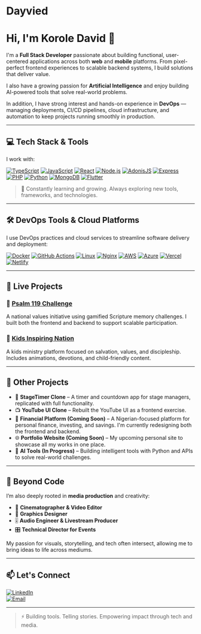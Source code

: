 # Dayvied

# Hi, I'm Korole David 👋

I'm a **Full Stack Developer** passionate about building functional, user-centered applications across both **web** and **mobile** platforms. From pixel-perfect frontend experiences to scalable backend systems, I build solutions that deliver value.

I also have a growing passion for **Artificial Intelligence** and enjoy building AI-powered tools that solve real-world problems.

In addition, I have strong interest and hands-on experience in **DevOps** — managing deployments, CI/CD pipelines, cloud infrastructure, and automation to keep projects running smoothly in production.

---

## 💻 Tech Stack & Tools

I work with:

[![TypeScript](https://img.shields.io/badge/TypeScript-3178C6?style=for-the-badge&logo=typescript&logoColor=white)](https://www.typescriptlang.org/)
[![JavaScript](https://img.shields.io/badge/JavaScript-F7DF1E?style=for-the-badge&logo=javascript&logoColor=black)](https://developer.mozilla.org/en-US/docs/Web/JavaScript)
[![React](https://img.shields.io/badge/React-20232A?style=for-the-badge&logo=react&logoColor=61DAFB)](https://react.dev/)
[![Node.js](https://img.shields.io/badge/Node.js-339933?style=for-the-badge&logo=nodedotjs&logoColor=white)](https://nodejs.org/)
[![AdonisJS](https://img.shields.io/badge/AdonisJS-220052?style=for-the-badge&logo=adonisjs&logoColor=white)](https://adonisjs.com/)
[![Express](https://img.shields.io/badge/Express.js-000000?style=for-the-badge&logo=express&logoColor=white)](https://expressjs.com/)
[![PHP](https://img.shields.io/badge/PHP-777BB4?style=for-the-badge&logo=php&logoColor=white)](https://www.php.net/)
[![Python](https://img.shields.io/badge/Python-3776AB?style=for-the-badge&logo=python&logoColor=white)](https://www.python.org/)
[![MongoDB](https://img.shields.io/badge/MongoDB-4EA94B?style=for-the-badge&logo=mongodb&logoColor=white)](https://www.mongodb.com/)
[![Flutter](https://img.shields.io/badge/Flutter-02569B?style=for-the-badge&logo=flutter&logoColor=white)](https://flutter.dev/)

> 🧠 Constantly learning and growing. Always exploring new tools, frameworks, and technologies.

---

## 🛠️ DevOps Tools & Cloud Platforms

I use DevOps practices and cloud services to streamline software delivery and deployment:

[![Docker](https://img.shields.io/badge/Docker-2496ED?style=for-the-badge&logo=docker&logoColor=white)](https://www.docker.com/)
[![GitHub Actions](https://img.shields.io/badge/GitHub%20Actions-2088FF?style=for-the-badge&logo=githubactions&logoColor=white)](https://docs.github.com/en/actions)
[![Linux](https://img.shields.io/badge/Linux-FCC624?style=for-the-badge&logo=linux&logoColor=black)](https://ubuntu.com/)
[![Nginx](https://img.shields.io/badge/Nginx-009639?style=for-the-badge&logo=nginx&logoColor=white)](https://www.nginx.com/)
[![AWS](https://img.shields.io/badge/AWS-232F3E?style=for-the-badge&logo=amazonaws&logoColor=white)](https://aws.amazon.com/)
[![Azure](https://img.shields.io/badge/Azure-0078D4?style=for-the-badge&logo=microsoftazure&logoColor=white)](https://azure.microsoft.com/)
[![Vercel](https://img.shields.io/badge/Vercel-000000?style=for-the-badge&logo=vercel&logoColor=white)](https://vercel.com/)
[![Netlify](https://img.shields.io/badge/Netlify-00C7B7?style=for-the-badge&logo=netlify&logoColor=white)](https://www.netlify.com/)

---

## 🚀 Live Projects

### 🔹 [Psalm 119 Challenge](https://psalm119.ng)
A national values initiative using gamified Scripture memory challenges. I built both the frontend and backend to support scalable participation.

### 🔹 [Kids Inspiring Nation](https://kidsinspiringnation.netlify.app)
A kids ministry platform focused on salvation, values, and discipleship. Includes animations, devotions, and child-friendly content.

---

## 🧪 Other Projects

- 🎥 **StageTimer Clone** – A timer and countdown app for stage managers, replicated with full functionality.
- 📺 **YouTube UI Clone** – Rebuilt the YouTube UI as a frontend exercise.
- 💸 **Financial Platform (Coming Soon)** – A Nigerian-focused platform for personal finance, investing, and savings. I'm currently redesigning both the frontend and backend.
- 🌐 **Portfolio Website (Coming Soon)** – My upcoming personal site to showcase all my works in one place.
- 🤖 **AI Tools (In Progress)** – Building intelligent tools with Python and APIs to solve real-world challenges.

---

## 🎨 Beyond Code

I’m also deeply rooted in **media production** and creativity:

- 🎥 **Cinematographer & Video Editor**
- 🎨 **Graphics Designer**
- 🎚️ **Audio Engineer & Livestream Producer**
- 🎛️ **Technical Director for Events**

My passion for visuals, storytelling, and tech often intersect, allowing me to bring ideas to life across mediums.

---

## 📫 Let's Connect

[![LinkedIn](https://img.shields.io/badge/LinkedIn-0077B5?style=for-the-badge&logo=linkedin&logoColor=white)](https://www.linkedin.com/in/david-korole-9a748a351/)  
[![Email](https://img.shields.io/badge/Email-D14836?style=for-the-badge&logo=gmail&logoColor=white)](https://mail.google.com/mail/?view=cm&fs=1&to=dhavid354@gmail.com)


---

> ⚡ Building tools. Telling stories. Empowering impact through tech and media.

